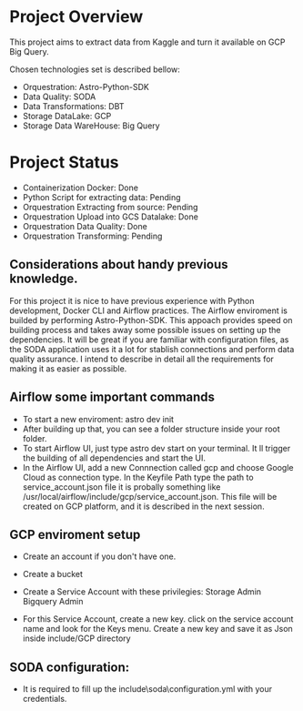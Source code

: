 
Project Overview
========
This project aims to extract data from Kaggle and turn it available on GCP Big Query. 

Chosen technologies set is described bellow:
* Orquestration: Astro-Python-SDK
* Data Quality: SODA
* Data Transformations: DBT
* Storage DataLake: GCP
* Storage Data WareHouse: Big Query 

Project Status
========
* Containerization Docker:                Done
* Python Script for extracting data:      Pending
* Orquestration Extracting from source:   Pending
* Orquestration Upload into GCS Datalake: Done
* Orquestration Data Quality:             Done
* Orquestration Transforming:             Pending

## Considerations about handy previous knowledge.
For this project it is nice to have previous experience with Python development, Docker CLI and Airflow practices. The Airflow enviroment is builded by performing Astro-Python-SDK. This appoach provides speed on building process and takes away some possible issues on setting up the dependencies.
It will be great if you are familiar with configuration files, as the SODA application uses it a lot for stablish connections and perform data quality assurance.
I intend to describe in detail all the requirements for making it as easier as possible.

## Airflow some important commands
* To start a new enviroment: astro dev init
* After building up that, you can see a folder structure inside your root folder.
* To start Airflow UI, just type astro dev start on your terminal. It ll trigger
the building of all dependencies and start the UI.
* In the Airflow UI, add a new Connnection called gcp and choose Google Cloud as connection type. In the Keyfile Path type the path to service_account.json file it is probally something like /usr/local/airflow/include/gcp/service_account.json.
This file will be created on GCP platform, and it is described in the next session.

## GCP enviroment setup
* Create an account if you don't have one.
* Create a bucket
* Create a Service Account with these privilegies:
    Storage Admin
    Bigquery Admin

* For this Service Account, create a new key.
    click on the service account name and look for the Keys menu.
    Create a new key and save it as Json inside include/GCP directory

## SODA configuration:
* It is required to fill up the include\soda\configuration.yml with your credentials. 



